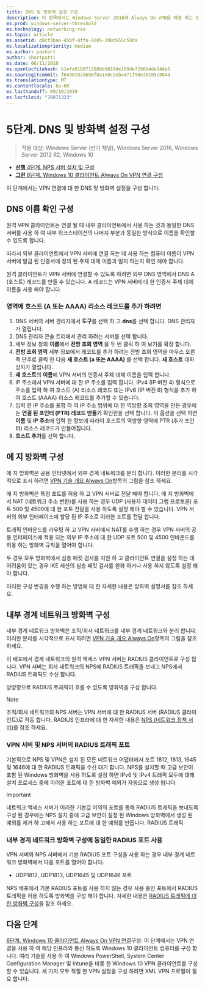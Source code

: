 ```yaml
---
title: DNS 및 방화벽 설정 구성
description: 이 항목에서는 Windows Server 2016에 Always On VPN을 배포 하는 방법에 대 한 자세한 지침을 제공 합니다.
ms.prod: windows-server-threshold
ms.technology: networking-ras
ms.topic: article
ms.assetid: d8cf3bae-45bf-4ffa-9205-290d555c59da
ms.localizationpriority: medium
ms.author: pashort
author: shortpatti
ms.date: 06/11/2018
ms.openlocfilehash: b1efa918971208bb9819de189de7298b4de144a5
ms.sourcegitcommit: f6490192d686f0a1e0c2ebe471f98e30105c0844
ms.translationtype: MT
ms.contentlocale: ko-KR
ms.lasthandoff: 09/10/2019
ms.locfileid: "70871323"
---
```

# <a name="step-5-configure-dns-and-firewall-settings"></a>5단계. DNS 및 방화벽 설정 구성

>적용 대상: Windows Server (반기 채널), Windows Server 2016, Windows Server 2012 R2, Windows 10

- [**선행** 4단계. NPS 서버 설치 및 구성](vpn-deploy-nps.md)
- [**그런** 6단계. Windows 10 클라이언트 Always On VPN 연결 구성](vpn-deploy-client-vpn-connections.md)

이 단계에서는 VPN 연결에 대 한 DNS 및 방화벽 설정을 구성 합니다.

## <a name="configure-dns-name-resolution"></a>DNS 이름 확인 구성

원격 VPN 클라이언트는 연결 될 때 내부 클라이언트에서 사용 하는 것과 동일한 DNS 서버를 사용 하 여 내부 워크스테이션의 나머지 부분과 동일한 방식으로 이름을 확인할 수 있도록 합니다.

따라서 외부 클라이언트에서 VPN 서버에 연결 하는 데 사용 하는 컴퓨터 이름이 VPN 서버에 발급 된 인증서에 정의 된 주체 대체 이름과 일치 하는지 확인 해야 합니다.

원격 클라이언트가 VPN 서버에 연결할 수 있도록 하려면 외부 DNS 영역에서 DNS A (호스트) 레코드를 만들 수 있습니다. A 레코드는 VPN 서버에 대 한 인증서 주체 대체 이름을 사용 해야 합니다.

### <a name="to-add-a-host-a-or-aaaa-resource-record-to-a-zone"></a>영역에 호스트 (A 또는 AAAA) 리소스 레코드를 추가 하려면

1. DNS 서버의 서버 관리자에서 **도구**를 선택 하 고 **dns**를 선택 합니다. DNS 관리자가 열립니다.
2. DNS 관리자 콘솔 트리에서 관리 하려는 서버를 선택 합니다.
3. 세부 정보 창의 **이름**에서 **전방 조회 영역** 을 두 번 클릭 하 여 보기를 확장 합니다.
4. **전방 조회 영역** 세부 정보에서 레코드를 추가 하려는 전방 조회 영역을 마우스 오른쪽 단추로 클릭 한 다음 **새 호스트 (a 또는 AAAA)** 를 선택 합니다. **새 호스트** 대화 상자가 열립니다.
5. **새 호스트**의 **이름**에 VPN 서버의 인증서 주체 대체 이름을 입력 합니다.
6. IP 주소에서 VPN 서버에 대 한 IP 주소를 입력 합니다. IPv4 (IP 버전 4) 형식으로 주소를 입력 하 여 호스트 (A) 리소스 레코드 또는 IPv6 (IP 버전 6) 형식을 추가 하 여 호스트 (AAAA) 리소스 레코드를 추가할 수 있습니다.
7. 입력 한 IP 주소를 포함 하 여 IP 주소 범위에 대 한 역방향 조회 영역을 만든 경우에는 **연결 된 포인터 (PTR) 레코드 만들기** 확인란을 선택 합니다.  이 옵션을 선택 하면 **이름** 및 **IP 주소**에 입력 한 정보에 따라이 호스트의 역방향 영역에 PTR (추가 포인터) 리소스 레코드가 만들어집니다.
8. **호스트 추가**를 선택 합니다.

## <a name="configure-the-edge-firewall"></a>에 지 방화벽 구성

에 지 방화벽은 공용 인터넷에서 외부 경계 네트워크를 분리 합니다. 이러한 분리를 시각적으로 표시 하려면 [VPN 기술 개요 Always On](../always-on-vpn-technology-overview.md)항목의 그림을 참조 하세요.

에 지 방화벽은 특정 포트를 허용 하 고 VPN 서버로 전달 해야 합니다. 에 지 방화벽에서 NAT (네트워크 주소 변환)를 사용 하는 경우 UDP (사용자 데이터 그램 프로토콜) 포트 500 및 4500에 대 한 포트 전달을 사용 하도록 설정 해야 할 수 있습니다. VPN 서버의 외부 인터페이스에 할당 된 IP 주소로 이러한 포트를 전달 합니다.

트래픽 인바운드를 라우팅 하 고 VPN 서버에서 NAT를 수행 하는 경우 VPN 서버의 공용 인터페이스에 적용 되는 외부 IP 주소에 대 한 UDP 포트 500 및 4500 인바운드를 허용 하는 방화벽 규칙을 열어야 합니다.

두 경우 모두 방화벽에서 심층 패킷 검사를 지원 하 고 클라이언트 연결을 설정 하는 데 어려움이 있는 경우 IKE 세션의 심층 패킷 검사를 완화 하거나 사용 하지 않도록 설정 해야 합니다.

이러한 구성 변경을 수행 하는 방법에 대 한 자세한 내용은 방화벽 설명서를 참조 하세요.

## <a name="configure-the-internal-perimeter-network-firewall"></a>내부 경계 네트워크 방화벽 구성

내부 경계 네트워크 방화벽은 조직/회사 네트워크를 내부 경계 네트워크와 분리 합니다. 이러한 분리를 시각적으로 표시 하려면 [VPN 기술 개요 Always On](../always-on-vpn-technology-overview.md)항목의 그림을 참조 하세요.

이 배포에서 경계 네트워크의 원격 액세스 VPN 서버는 RADIUS 클라이언트로 구성 됩니다.  VPN 서버는 회사 네트워크의 NPS에 RADIUS 트래픽을 보내고 NPS에서 RADIUS 트래픽도 수신 합니다.

양방향으로 RADIUS 트래픽이 흐를 수 있도록 방화벽을 구성 합니다.

>[!NOTE]
>조직/회사 네트워크의 NPS 서버는 VPN 서버에 대 한 RADIUS 서버 (RADIUS 클라이언트)로 작동 합니다. RADIUS 인프라에 대 한 자세한 내용은 [NPS (네트워크 정책 서버)](../../../../../networking/technologies/nps/nps-top.md)를 참조 하세요.

### <a name="radius-traffic-ports-on-the-vpn-server-and-nps-server"></a>VPN 서버 및 NPS 서버의 RADIUS 트래픽 포트

기본적으로 NPS 및 VPN은 설치 된 모든 네트워크 어댑터에서 포트 1812, 1813, 1645 및 1646에 대 한 RADIUS 트래픽을 수신 대기 합니다. NPS를 설치할 때 고급 보안이 포함 된 Windows 방화벽을 사용 하도록 설정 하면 IPv6 및 IPv4 트래픽 모두에 대해 설치 프로세스 중에 이러한 포트에 대 한 방화벽 예외가 자동으로 생성 됩니다.

>[!IMPORTANT]
>네트워크 액세스 서버가 이러한 기본값 이외의 포트를 통해 RADIUS 트래픽을 보내도록 구성 된 경우에는 NPS 설치 중에 고급 보안이 설정 된 Windows 방화벽에서 생성 된 예외를 제거 하 고에서 사용 하는 포트에 대 한 예외를 만듭니다. RADIUS 트래픽

### <a name="use-the-same-radius-ports-for-the-internal-perimeter-network-firewall-configuration"></a>내부 경계 네트워크 방화벽 구성에 동일한 RADIUS 포트 사용

VPN 서버와 NPS 서버에서 기본 RADIUS 포트 구성을 사용 하는 경우 내부 경계 네트워크 방화벽에서 다음 포트를 열어야 합니다.

- UDP1812, UDP1813, UDP1645 및 UDP1646 포트

NPS 배포에서 기본 RADIUS 포트를 사용 하지 않는 경우 사용 중인 포트에서 RADIUS 트래픽을 허용 하도록 방화벽을 구성 해야 합니다. 자세한 내용은 [RADIUS 트래픽에 대 한 방화벽 구성](../../../../../networking/technologies/nps/nps-firewalls-configure.md)을 참조 하세요.

## <a name="next-steps"></a>다음 단계

[6단계. Windows 10 클라이언트 Always On VPN 연결](vpn-deploy-client-vpn-connections.md)구성: 이 단계에서는 VPN 연결을 사용 하 여 해당 인프라와 통신 하도록 Windows 10 클라이언트 컴퓨터를 구성 합니다. 여러 기술을 사용 하 여 Windows PowerShell, System Center Configuration Manager 및 Intune을 비롯 한 Windows 10 VPN 클라이언트를 구성할 수 있습니다. 세 가지 모두 적절 한 VPN 설정을 구성 하려면 XML VPN 프로필이 필요 합니다.